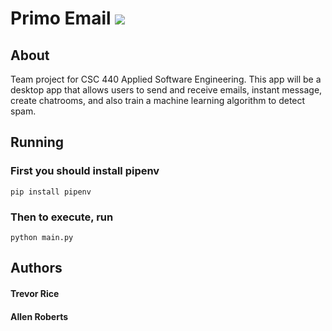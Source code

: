 # Primo Email ![](https://travis-ci.org/TrevorRice39/PrimoEmail.svg?branch=master)

## About
Team project for CSC 440 Applied Software Engineering. This app will be a desktop app that allows users to send and receive emails, instant message, create chatrooms, and also train a machine learning algorithm to detect spam.

## Running
### First you should install pipenv
```
pip install pipenv
```
### Then to execute, run
```
python main.py
```
## Authors
#### Trevor Rice
#### Allen Roberts



